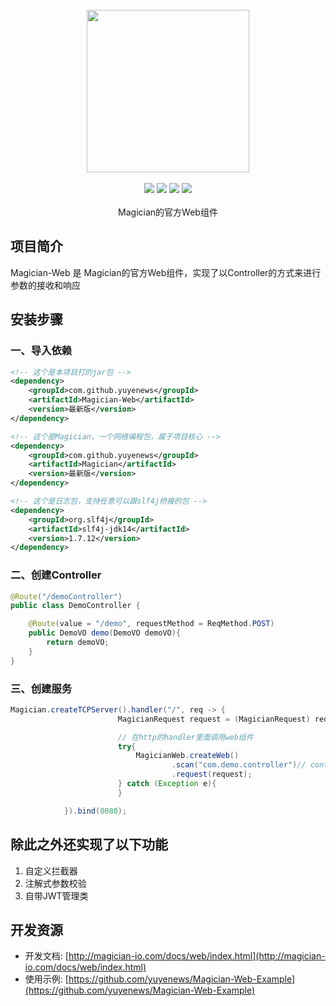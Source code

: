<br/>

<div align=center>
<img width="260px;" src="http://magician-io.com/img/logo-black.png"/>
</div>

<br/>

<div align=center>

<img src="https://img.shields.io/badge/licenes-MIT-brightgreen.svg"/>
<img src="https://img.shields.io/badge/jdk-11+-brightgreen.svg"/>
<img src="https://img.shields.io/badge/maven-3.5.4+-brightgreen.svg"/>
<img src="https://img.shields.io/badge/release-master-brightgreen.svg"/>

</div>
<br/>

<div align=center>
Magician的官方Web组件
</div>


## 项目简介

Magician-Web 是 Magician的官方Web组件，实现了以Controller的方式来进行参数的接收和响应

## 安装步骤

### 一、导入依赖

```xml
<!-- 这个是本项目打的jar包 -->
<dependency>
    <groupId>com.github.yuyenews</groupId>
    <artifactId>Magician-Web</artifactId>
    <version>最新版</version>
</dependency>

<!-- 这个是Magician，一个网络编程包，属于项目核心 -->
<dependency>
    <groupId>com.github.yuyenews</groupId>
    <artifactId>Magician</artifactId>
    <version>最新版</version>
</dependency>

<!-- 这个是日志包，支持任意可以跟slf4j桥接的包 -->
<dependency>
    <groupId>org.slf4j</groupId>
    <artifactId>slf4j-jdk14</artifactId>
    <version>1.7.12</version>
</dependency>
```
### 二、创建Controller
```java
@Route("/demoController")
public class DemoController {

    @Route(value = "/demo", requestMethod = ReqMethod.POST)
    public DemoVO demo(DemoVO demoVO){
        return demoVO;
    }
}
```

### 三、创建服务
```java
Magician.createTCPServer().handler("/", req -> {
                        MagicianRequest request = (MagicianRequest) req;

                        // 在http的handler里面调用web组件
                        try{
                            MagicianWeb.createWeb()
                                    .scan("com.demo.controller")// controller和拦截器所在的包名
                                    .request(request);
                        } catch (Exception e){
                        }

            }).bind(8080);
```
## 除此之外还实现了以下功能

1. 自定义拦截器
2. 注解式参数校验
3. 自带JWT管理类

## 开发资源
- 开发文档: [http://magician-io.com/docs/web/index.html](http://magician-io.com/docs/web/index.html)
- 使用示例: [https://github.com/yuyenews/Magician-Web-Example](https://github.com/yuyenews/Magician-Web-Example)